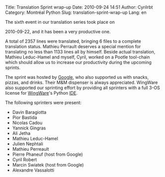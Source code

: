 Title: Translation Sprint wrap-up
Date: 2010-09-24 14:51
Author: Cyrilrbt
Category: Montréal Python
Slug: translation-sprint-wrap-up
Lang: en

<!--:en-->The sixth event in our translation series took place on
2010-09-22, and it has been a very productive one.

A total of 2357 lines were translated, bringing 6 files to a complete
translation status. Mathieu Perrault deserves a special mention for
translating no less than 1133 lines all by himself. Beside actual
translation, Mathieu Leduc-Hamel and myself, Cyril, worked on a Pootle
tool-chain which should allow us to increase our productivity during the
upcoming sprints.

The sprint was hosted by [Google][], who also supported us with snacks,
pizzas, and drinks. Their M&M dispenser is always appreciated. WingWare
also supported our sprinting effort by providing all sprinters with a
full 3-OS license for [WingWare][]'s Python [IDE][].

The following sprinters were present:

-   Davin Baragiotta
-   Pior Bastida
-   Nicolas Cadou
-   Yannick Gingras
-   Ali Jetha
-   Mathieu Leduc-Hamel
-   Julien Nephtali
-   Mathieu Perreault
-   Pierre Phaneuf (host from Google)
-   Cyril Robert
-   Marcin Swiatek (host from Google)
-   Alexandre Vassalotti

<!--:-->

</p>

  [Google]: http://google.com
  [WingWare]: http://wingware.com/
  [IDE]: http://wingware.com/products
